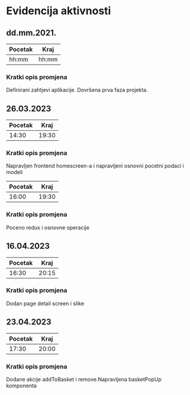 # Evidencija aktivnosti
## dd.mm.2021.
Pocetak | Kraj
------- | ----
hh:mm   | hh:mm
### Kratki opis promjena
Definirani zahtjevi aplikacije.
Dovršena prva faza projekta.

## 26.03.2023

Pocetak | Kraj
------- | ----
14:30   | 19:30
### Kratki opis promjena
Napravljen frontend homescreen-a i napravljeni osnovni pocetni podaci i modeli

Pocetak | Kraj
------- | ----
16:00   | 19:30
### Kratki opis promjena
Poceno redux i osnovne operacije
## 16.04.2023
Pocetak | Kraj
------- | ----
16:30   | 20:15
### Kratki opis promjena
Dodan page detail screen i slike

## 23.04.2023
Pocetak | Kraj
------- | ----
17:30   | 20:00
### Kratki opis promjena
Dodane akcije addToBasket i remove.Napravljena basketPopUp komponenta